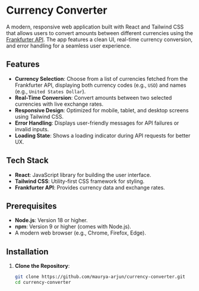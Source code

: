 # Currency Converter

A modern, responsive web application built with React and Tailwind CSS that allows users to convert amounts between different currencies using the [Frankfurter API](https://api.frankfurter.app). The app features a clean UI, real-time currency conversion, and error handling for a seamless user experience.

## Features

- **Currency Selection**: Choose from a list of currencies fetched from the Frankfurter API, displaying both currency codes (e.g., `USD`) and names (e.g., `United States Dollar`).
- **Real-Time Conversion**: Convert amounts between two selected currencies with live exchange rates.
- **Responsive Design**: Optimized for mobile, tablet, and desktop screens using Tailwind CSS.
- **Error Handling**: Displays user-friendly messages for API failures or invalid inputs.
- **Loading State**: Shows a loading indicator during API requests for better UX.

## Tech Stack

- **React**: JavaScript library for building the user interface.
- **Tailwind CSS**: Utility-first CSS framework for styling.
- **Frankfurter API**: Provides currency data and exchange rates.

## Prerequisites

- **Node.js**: Version 18 or higher.
- **npm**: Version 9 or higher (comes with Node.js).
- A modern web browser (e.g., Chrome, Firefox, Edge).

## Installation

1. **Clone the Repository**:
   ```bash
   git clone https://github.com/maurya-arjun/currency-converter.git
   cd currency-converter
   ```
